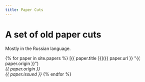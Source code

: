 ```yaml
---
title: Paper Cuts
---
```

A set of old paper cuts
=======================

Mostly in the Russian language.

{% for paper in site.papers %}
<a name="#{{ paper.title | slugify }}"></a>[{{ paper.title }}]({{ paper.url }} "{{ paper.origin }}")  
*{{ paper.origin }}*  
*{{ paper.issued }}*
{% endfor %}
